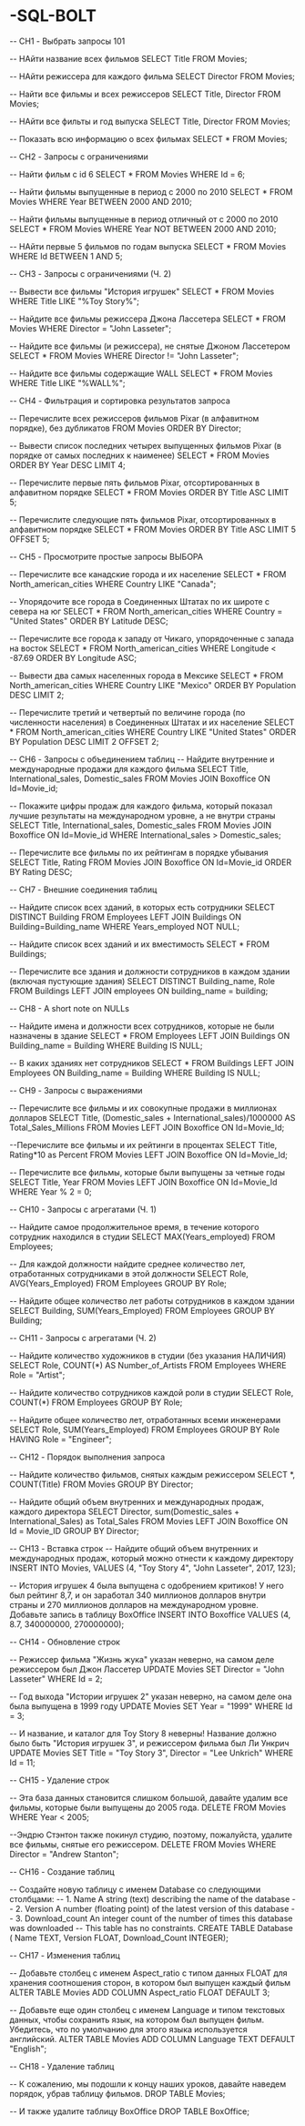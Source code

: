 # -SQL-BOLT
-- CH1 - Выбрать запросы 101

-- НАйти название всех фильмов
SELECT Title
FROM Movies;

-- НАйти режиссера для каждого фильма
SELECT Director
FROM Movies;

-- Найти все фильмы и всех режиссеров
SELECT Title, Director
FROM Movies;

-- НАйти все фильты и год выпуска
SELECT Title, Director
FROM Movies;

-- Показать всю информацию о всех фильмах
SELECT *
FROM Movies;

-- CH2 - Запросы с ограничениями

-- Найти фильм с id 6
SELECT *
FROM Movies
WHERE Id = 6;

-- Найти фильмы выпущенные в период с 2000 по 2010
SELECT *
FROM Movies
WHERE Year BETWEEN 2000 AND 2010;

-- Найти фильмы выпущенные в период отличный от с 2000 по 2010
SELECT *
FROM Movies
WHERE Year NOT BETWEEN 2000 AND 2010;

-- НАйти первые 5 фильмов по годам выпуска
SELECT *
FROM Movies
WHERE Id BETWEEN 1 AND 5;

-- CH3 - Запросы с ограничениями (Ч. 2)

-- Вывести все фильмы "История игрушек"
SELECT *
FROM Movies
WHERE Title LIKE "%Toy Story%";

-- Найдите все фильмы режиссера Джона Лассетера
SELECT *
FROM Movies
WHERE Director = "John Lasseter";

-- Найдите все фильмы (и режиссера), не снятые Джоном Лассетером
SELECT *
FROM Movies
WHERE Director != "John Lasseter";

-- Найдите все фильмы содержащие WALL
SELECT *
FROM Movies
WHERE Title LIKE "%WALL%";

-- CH4 - Фильтрация и сортировка результатов запроса

-- Перечислите всех режиссеров фильмов Pixar (в алфавитном порядке), без дубликатов
FROM Movies
ORDER BY Director;

-- Вывести список последних четырех выпущенных фильмов Pixar (в порядке от самых последних к наименее)
SELECT *
FROM Movies
ORDER BY Year DESC
LIMIT 4;

-- Перечислите первые пять фильмов Pixar, отсортированных в алфавитном порядке
SELECT *
FROM Movies
ORDER BY Title ASC
LIMIT 5;

-- Перечислите следующие пять фильмов Pixar, отсортированных в алфавитном порядке
SELECT *
FROM Movies
ORDER BY Title ASC
LIMIT 5
OFFSET 5;

-- CH5 - Просмотрите простые запросы ВЫБОРА

-- Перечислите все канадские города и их население
SELECT *
FROM North_american_cities
WHERE Country LIKE "Canada";

-- Упорядочите все города в Соединенных Штатах по их широте с севера на юг
SELECT *
FROM North_american_cities
WHERE Country = "United States"
ORDER BY Latitude DESC;

-- Перечислите все города к западу от Чикаго, упорядоченные с запада на восток
SELECT *
FROM North_american_cities
WHERE Longitude < -87.69
ORDER BY Longitude ASC;

-- Вывести два самых населенных города в Мексике
SELECT *
FROM North_american_cities
WHERE Country LIKE "Mexico"
ORDER BY Population DESC
LIMIT 2;

-- Перечислите третий и четвертый по величине города (по численности населения) в Соединенных Штатах и их население
SELECT *
FROM North_american_cities
WHERE Country LIKE "United States"
ORDER BY Population DESC
LIMIT 2
OFFSET 2;

-- CH6 - Запросы с объединением таблиц
-- Найдите внутренние и международные продажи для каждого фильма
SELECT Title, International_sales, Domestic_sales
FROM Movies JOIN Boxoffice
ON Id=Movie_id;

-- Покажите цифры продаж для каждого фильма, который показал лучшие результаты на международном уровне, а не внутри страны
SELECT Title, International_sales, Domestic_sales
FROM Movies JOIN Boxoffice
ON Id=Movie_id
WHERE International_sales > Domestic_sales;

-- Перечислите все фильмы по их рейтингам в порядке убывания
SELECT Title, Rating
FROM Movies JOIN Boxoffice
ON Id=Movie_id
ORDER BY Rating DESC;

-- CH7 - Внешние соединения таблиц

-- Найдите список всех зданий, в которых есть сотрудники
SELECT DISTINCT Building
FROM Employees
LEFT JOIN Buildings ON Building=Building_name
WHERE Years_employed NOT NULL;

-- Найдите список всех зданий и их вместимость
SELECT *
FROM Buildings;

-- Перечислите все здания и должности сотрудников в каждом здании (включая пустующие здания)
SELECT DISTINCT Building_name, Role 
FROM Buildings 
LEFT JOIN employees ON building_name = building;

-- CH8 - A short note on NULLs

-- Найдите имена и должности всех сотрудников, которые не были назначены в здание
SELECT *
FROM Employees
LEFT JOIN Buildings
ON Building_name = Building
WHERE Building IS NULL;

-- В каких зданиях нет сотрудников
SELECT *
FROM Buildings
LEFT JOIN Employees
ON Building_name = Building
WHERE Building IS NULL;

-- CH9 - Запросы с выражениями

-- Перечислите все фильмы и их совокупные продажи в миллионах долларов
SELECT Title, (Domestic_sales + International_sales)/1000000 AS Total_Sales_Millions
FROM Movies
LEFT JOIN Boxoffice ON Id=Movie_Id;

--Перечислите все фильмы и их рейтинги в процентах
SELECT Title, Rating*10 as Percent
FROM Movies
LEFT JOIN Boxoffice ON Id=Movie_Id;

-- Перечислите все фильмы, которые были выпущены за четные годы
SELECT Title, Year
FROM Movies
LEFT JOIN Boxoffice ON Id=Movie_Id
WHERE Year % 2 = 0;

-- CH10 - Запросы с агрегатами (Ч. 1)

-- Найдите самое продолжительное время, в течение которого сотрудник находился в студии
SELECT MAX(Years_employed)
FROM Employees;

-- Для каждой должности найдите среднее количество лет, отработанных сотрудниками в этой должности
SELECT Role, AVG(Years_Employed) 
FROM Employees
GROUP BY Role;

-- Найдите общее количество лет работы сотрудников в каждом здании
SELECT Building, SUM(Years_Employed) 
FROM Employees
GROUP BY Building;

-- CH11 - Запросы с агрегатами (Ч. 2)

-- Найдите количество художников в студии (без указания НАЛИЧИЯ)
SELECT Role, COUNT(*) AS Number_of_Artists
FROM Employees
WHERE Role = "Artist";

-- Найдите количество сотрудников каждой роли в студии
SELECT Role, COUNT(*)
FROM Employees
GROUP BY Role;

-- Найдите общее количество лет, отработанных всеми инженерами
SELECT Role, SUM(Years_Employed)
FROM Employees
GROUP BY Role
HAVING Role = "Engineer";

-- CH12 - Порядок выполнения запроса

-- Найдите количество фильмов, снятых каждым режиссером
SELECT *, COUNT(Title)
FROM Movies
GROUP BY Director;

-- Найдите общий объем внутренних и международных продаж, каждого директора
SELECT Director, sum(Domestic_sales + International_Sales) as Total_Sales
FROM Movies
LEFT JOIN Boxoffice ON Id = Movie_ID
GROUP BY Director;

-- CH13 - Вставка строк
-- Найдите общий объем внутренних и международных продаж, который можно отнести к каждому директору
INSERT INTO Movies,
VALUES (4, "Toy Story 4", "John Lasseter", 2017, 123);

-- История игрушек 4 была выпущена с одобрением критиков! У него был рейтинг 8,7, и он заработал 340 миллионов долларов внутри страны и 270 миллионов долларов на международном уровне. Добавьте запись в таблицу BoxOffice
INSERT INTO Boxoffice
VALUES (4, 8.7, 340000000, 270000000);

-- CH14 - Обновление строк

-- Режиссер фильма "Жизнь жука" указан неверно, на самом деле режиссером был Джон Лассетер
UPDATE Movies
SET Director = "John Lasseter"
WHERE Id = 2;

-- Год выхода "Истории игрушек 2" указан неверно, на самом деле она была выпущена в 1999 году
UPDATE Movies
SET Year = "1999"
WHERE Id = 3;

-- И название, и каталог для Toy Story 8 неверны! Название должно было быть "История игрушек 3", и режиссером фильма был Ли Ункрич
UPDATE Movies
SET Title = "Toy Story 3", Director = "Lee Unkrich"
WHERE Id = 11;

-- CH15 - Удаление строк

-- Эта база данных становится слишком большой, давайте удалим все фильмы, которые были выпущены до 2005 года.
DELETE FROM Movies
WHERE Year < 2005;

--Эндрю Стэнтон также покинул студию, поэтому, пожалуйста, удалите все фильмы, снятые его режиссером.
DELETE FROM Movies
WHERE Director = "Andrew Stanton";

-- CH16 - Создание таблиц

-- Создайте новую таблицу с именем Database со следующими столбцами:
-- 1. Name A string (text) describing the name of the database
-- 2. Version A number (floating point) of the latest version of this database
-- 3. Download_count An integer count of the number of times this database was downloaded
-- This table has no constraints.
CREATE TABLE Database (
    Name TEXT,
    Version FLOAT,
    Download_Count INTEGER);
    
-- CH17 - Изменения таблиц

-- Добавьте столбец с именем Aspect_ratio с типом данных FLOAT для хранения соотношения сторон, в котором был выпущен каждый фильм
ALTER TABLE Movies
  ADD COLUMN Aspect_ratio FLOAT DEFAULT 3;
  
-- Добавьте еще один столбец с именем Language и типом текстовых данных, чтобы сохранить язык, на котором был выпущен фильм. Убедитесь, что по умолчанию для этого языка используется английский.
ALTER TABLE Movies
  ADD COLUMN Language TEXT DEFAULT "English";

-- CH18 - Удаление таблиц

-- К сожалению, мы подошли к концу наших уроков, давайте наведем порядок, убрав таблицу фильмов.
DROP TABLE Movies;

-- И также удалите таблицу BoxOffice
DROP TABLE BoxOffice;
